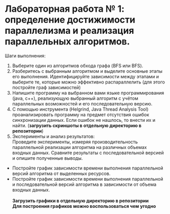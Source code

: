 # Лабораторная работа № 1: определение достижимости параллелизма и реализация параллельных алгоритмов.

Шаги выполнения:
1) Выберите один из алгоритмов обхода графа (BFS или BFS).
2) Разберитесь с выбранным алгоритмом и выделите основные этапы его выполнения. Идентифицируйте зависимости между этапами и выберите те, которые можно эффективно распараллелить (для этого постройте граф зависимостей)
3) Напишите программу на выбранном вами языке программирования (java, c++), реализующую выбранный алгоритм с учётом параллельных возможностей и его последовательную версию.
4) С помощью инструмента (Helgrind, Java Thread Analysis Tool) проанализировать программу на предмет отсутствия ошибок синхронизации данных. Если ошибок не нашлось, то внести их и найти. (**загрузить скриншоты в отдельную директорию в репозитории**)
5) Эксперименты и анализ результатов:\
Проведите эксперименты, измеряя производительность параллельной реализации алгоритма на различных объемах входных данных. Сравните результаты с последовательной версией и опишите полученные выводы.
* Постройте график зависимости времени выполнения параллельной версий алгоритма от выделенных ресурсов.
* Постройте график зависимости времени выполнения параллельной и последовательной версий алгоритма в зависимости от объема входных данных.\
\
**Загрузить графики в отдельную директорию в репозитории** \
**Для построения графиков можно воспользоваться чем угодно**
